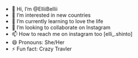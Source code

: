 - 👋 Hi, I’m @ElliiBellii
- 👀 I’m interested in new countries
- 🌱 I’m currently learning to love the life
- 💞️ I’m looking to collaborate on Instagram
- 📫 How to reach me on instagram too [elli_.shinto]
- 😄 Pronouns: She/Her
- ⚡ Fun fact: Crazy Travler

<!---
ElliiBellii/ElliiBellii is a ✨ special ✨ repository because its `README.md` (this file) appears on your GitHub profile.
You can click the Preview link to take a look at your changes.
--->
